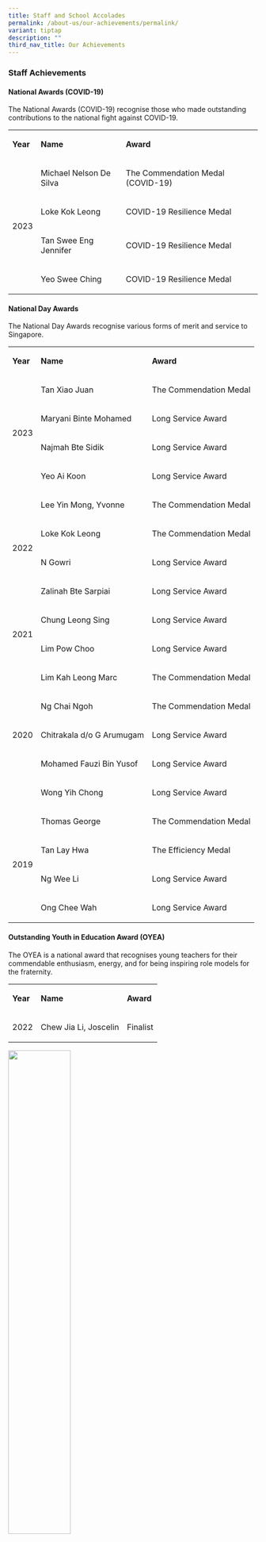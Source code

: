 ```yaml
---
title: Staff and School Accolades
permalink: /about-us/our-achievements/permalink/
variant: tiptap
description: ""
third_nav_title: Our Achievements
---
```

<h3><strong>Staff Achievements</strong></h3><h4>National Awards (COVID-19)</h4><p>The National Awards (COVID-19) recognise those who made outstanding contributions to the national fight against COVID-19.</p><table><tbody><tr><td rowspan="1" colspan="1"><p><strong>Year</strong></p></td><td rowspan="1" colspan="1"><p><strong>Name</strong></p></td><td rowspan="1" colspan="1"><p><strong>Award</strong></p></td></tr><tr><td rowspan="4" colspan="1"><p>2023</p><p></p></td><td rowspan="1" colspan="1"><p>Michael Nelson De Silva</p></td><td rowspan="1" colspan="1"><p>The Commendation Medal (COVID-19)</p></td></tr><tr><td rowspan="1" colspan="1"><p>Loke Kok Leong</p></td><td rowspan="1" colspan="1"><p>COVID-19 Resilience Medal</p></td></tr><tr><td rowspan="1" colspan="1"><p>Tan Swee Eng Jennifer</p></td><td rowspan="1" colspan="1"><p>COVID-19 Resilience Medal</p></td></tr><tr><td rowspan="1" colspan="1"><p>Yeo Swee Ching</p></td><td rowspan="1" colspan="1"><p>COVID-19 Resilience Medal</p></td></tr></tbody></table><h4>National Day Awards</h4><p>The National Day Awards recognise various forms of merit and service to Singapore.</p><table><tbody><tr><td rowspan="1" colspan="1"><p><strong>Year</strong></p></td><td rowspan="1" colspan="1"><p><strong>Name</strong></p></td><td rowspan="1" colspan="1"><p><strong>Award</strong></p></td></tr><tr><td rowspan="4" colspan="1"><p>2023</p></td><td rowspan="1" colspan="1"><p>Tan Xiao Juan</p></td><td rowspan="1" colspan="1"><p>The Commendation Medal</p></td></tr><tr><td rowspan="1" colspan="1"><p>Maryani Binte Mohamed</p></td><td rowspan="1" colspan="1"><p>Long Service Award</p></td></tr><tr><td rowspan="1" colspan="1"><p>Najmah Bte Sidik</p></td><td rowspan="1" colspan="1"><p>Long Service Award</p></td></tr><tr><td rowspan="1" colspan="1"><p>Yeo Ai Koon</p></td><td rowspan="1" colspan="1"><p>Long Service Award</p></td></tr><tr><td rowspan="4" colspan="1"><p>2022</p></td><td rowspan="1" colspan="1"><p>Lee Yin Mong, Yvonne</p></td><td rowspan="1" colspan="1"><p>The Commendation Medal</p></td></tr><tr><td rowspan="1" colspan="1"><p>Loke Kok Leong</p></td><td rowspan="1" colspan="1"><p>The Commendation Medal</p></td></tr><tr><td rowspan="1" colspan="1"><p>N Gowri</p></td><td rowspan="1" colspan="1"><p>Long Service Award</p></td></tr><tr><td rowspan="1" colspan="1"><p>Zalinah Bte Sarpiai</p></td><td rowspan="1" colspan="1"><p>Long Service Award</p></td></tr><tr><td rowspan="2" colspan="1"><p>2021</p></td><td rowspan="1" colspan="1"><p>Chung Leong Sing</p></td><td rowspan="1" colspan="1"><p>Long Service Award</p></td></tr><tr><td rowspan="1" colspan="1"><p>Lim Pow Choo</p></td><td rowspan="1" colspan="1"><p>Long Service Award</p></td></tr><tr><td rowspan="5" colspan="1"><p>2020</p></td><td rowspan="1" colspan="1"><p>Lim Kah Leong Marc</p></td><td rowspan="1" colspan="1"><p>The Commendation Medal</p></td></tr><tr><td rowspan="1" colspan="1"><p>Ng Chai Ngoh</p></td><td rowspan="1" colspan="1"><p>The Commendation Medal</p></td></tr><tr><td rowspan="1" colspan="1"><p>Chitrakala d/o G Arumugam</p></td><td rowspan="1" colspan="1"><p>Long Service Award</p></td></tr><tr><td rowspan="1" colspan="1"><p>Mohamed Fauzi Bin Yusof</p></td><td rowspan="1" colspan="1"><p>Long Service Award</p></td></tr><tr><td rowspan="1" colspan="1"><p>Wong Yih Chong</p></td><td rowspan="1" colspan="1"><p>Long Service Award</p></td></tr><tr><td rowspan="4" colspan="1"><p>2019</p></td><td rowspan="1" colspan="1"><p>Thomas George</p></td><td rowspan="1" colspan="1"><p>The Commendation Medal</p></td></tr><tr><td rowspan="1" colspan="1"><p>Tan Lay Hwa</p></td><td rowspan="1" colspan="1"><p>The Efficiency Medal</p></td></tr><tr><td rowspan="1" colspan="1"><p>Ng Wee Li</p></td><td rowspan="1" colspan="1"><p>Long Service Award</p></td></tr><tr><td rowspan="1" colspan="1"><p>Ong Chee Wah</p></td><td rowspan="1" colspan="1"><p>Long Service Award</p></td></tr></tbody></table><h4>Outstanding Youth in Education Award (OYEA)</h4><p>The OYEA is a national award that recognises young teachers for their commendable enthusiasm, energy, and for being inspiring role models for the fraternity.</p><table><tbody><tr><td rowspan="1" colspan="1"><p><strong>Year</strong></p></td><td rowspan="1" colspan="1"><p><strong>Name</strong></p></td><td rowspan="1" colspan="1"><p><strong>Award</strong></p></td></tr><tr><td rowspan="1" colspan="1"><p>2022</p></td><td rowspan="1" colspan="1"><p>Chew Jia Li, Joscelin</p></td><td rowspan="1" colspan="1"><p>Finalist</p></td></tr></tbody></table><p></p><div class="isomer-image-wrapper"><img style="width: 50%;" height="auto" width="100%" alt="" src="/images/OYEA_Chew_Jia_Li_Joscelin.jpg"></div><blockquote><p>Read more here: <a href="https://www.schoolbag.edu.sg/story/painting-a-clearer-picture-of-what-makes-good-art" rel="noopener noreferrer nofollow" target="_blank">Shoolbag.edu.sg</a></p></blockquote><h4>Associate of AST Award</h4><p>The Associate of the Academy of Singapore Teachers (AST) is conferred upon nominees in recognition of significant contributions toward the professional development of MOE staff beyond their own school/division.</p><table><tbody><tr><td rowspan="1" colspan="1"><p><strong>Year</strong></p></td><td rowspan="1" colspan="1"><p><strong>Name</strong></p></td><td rowspan="1" colspan="1"><p><strong>Award</strong></p></td></tr><tr><td rowspan="1" colspan="1"><p>2023</p></td><td rowspan="1" colspan="1"><p>Tan Bang Choon David</p></td><td rowspan="1" colspan="1"><p>Facilitator of Networked Learning Communities</p></td></tr><tr><td rowspan="1" colspan="1"><p>2022</p></td><td rowspan="1" colspan="1"><p>Toh Hui Ling, Laureen</p></td><td rowspan="1" colspan="1"><p>Facilitator of Networked Learning Communities</p></td></tr><tr><td rowspan="1" colspan="1"><p>2021</p></td><td rowspan="1" colspan="1"><p>N Gowri</p></td><td rowspan="1" colspan="1"><p>Mentor</p></td></tr><tr><td rowspan="3" colspan="1"><p>2020</p></td><td rowspan="1" colspan="1"><p>Abdul Hadi Abdul Wahab</p></td><td rowspan="1" colspan="1"><p>Facilitator of Networked Learning Communities</p></td></tr><tr><td rowspan="1" colspan="1"><p>Chan Puay San</p></td><td rowspan="1" colspan="1"><p>Facilitator of Networked Learning Communities</p></td></tr><tr><td rowspan="1" colspan="1"><p>Kwan Qi Xiang</p></td><td rowspan="1" colspan="1"><p>Facilitator of Networked Learning Communities</p></td></tr><tr><td rowspan="2" colspan="1"><p>2019</p></td><td rowspan="1" colspan="1"><p>Chan Puay San</p></td><td rowspan="1" colspan="1"><p>Associate of AST Award</p></td></tr><tr><td rowspan="1" colspan="1"><p>Lee Joon Keong</p></td><td rowspan="1" colspan="1"><p>Associate of AST Award</p></td></tr></tbody></table><h4>Caring Teacher Award (CTA)</h4><p>The CTA aims to acknowledge teachers in our schools who go beyond the call of duty, nurturing the holistic development of their students and ensuring their charges grow up to be confident, independent and resilient learners for our nation.</p><table><tbody><tr><td rowspan="1" colspan="1"><p><strong>Year</strong></p></td><td rowspan="1" colspan="1"><p><strong>Name</strong></p></td><td rowspan="1" colspan="1"><p><strong>Award</strong></p></td></tr><tr><td rowspan="5" colspan="1"><p>2022</p></td><td rowspan="1" colspan="1"><p>Eliza Gunasagaran</p></td><td rowspan="1" colspan="1"><p>Caring Teacher Award</p></td></tr><tr><td rowspan="1" colspan="1"><p>Hong Wan Mei</p></td><td rowspan="1" colspan="1"><p>Caring Teacher Award</p></td></tr><tr><td rowspan="1" colspan="1"><p>Lim Cheng Xiang</p></td><td rowspan="1" colspan="1"><p>Caring Teacher Award</p></td></tr><tr><td rowspan="1" colspan="1"><p>Natasha St Clare Alvar</p></td><td rowspan="1" colspan="1"><p>Caring Teacher Award</p></td></tr><tr><td rowspan="1" colspan="1"><p>Woon Peng Steffi</p></td><td rowspan="1" colspan="1"><p>Caring Teacher Award</p></td></tr><tr><td rowspan="1" colspan="1"><p>2019</p></td><td rowspan="1" colspan="1"><p>Agnes Yeo</p></td><td rowspan="1" colspan="1"><p>Caring Teacher Award</p></td></tr></tbody></table><h4>Outstanding Economics Teachers Award (OETA)</h4><p>The OETA recognises secondary and pre-university teachers who have contributed significantly towards the teaching and learning of economics in school.</p><table><tbody><tr><td rowspan="1" colspan="1"><p><strong>Year</strong></p></td><td rowspan="1" colspan="1"><p><strong>Name</strong></p></td><td rowspan="1" colspan="1"><p><strong>Award</strong></p></td></tr><tr><td rowspan="1" colspan="1"><p>2023</p></td><td rowspan="1" colspan="1"><p>Low Hwan Liang</p></td><td rowspan="1" colspan="1"><p>Finalist</p></td></tr></tbody></table><p></p><div class="isomer-image-wrapper"><img style="width: 50%;" height="auto" width="100%" alt="Finalist of OETA Low Hwan Liang YIJC" src="/images/Outstanding_Economics_Teacher_Award_Finalist_Lenon_Low_Hwan_Liang.jpg"></div><h4>Inspiring Tamil Teacher Award</h4><table><tbody><tr><td rowspan="1" colspan="1"><p><strong>Year</strong></p></td><td rowspan="1" colspan="1"><p><strong>Name</strong></p></td><td rowspan="1" colspan="1"><p><strong>Award</strong></p></td></tr><tr><td rowspan="1" colspan="1"><p>2023</p></td><td rowspan="1" colspan="1"><p>A Mallika</p></td><td rowspan="1" colspan="1"><p>Lifetime Achievement Award</p></td></tr></tbody></table><p></p><div class="isomer-image-wrapper"><img style="width: 50%;" height="auto" width="100%" alt="" src="/images/A_Mallika_Lifetime_Achievement_Award.jpeg"></div><h4>Outstanding Computing Teacher Award</h4><table><tbody><tr><td rowspan="1" colspan="1"><p><strong>Year</strong></p></td><td rowspan="1" colspan="1"><p><strong>Name</strong></p></td><td rowspan="1" colspan="1"><p><strong>Award</strong></p></td></tr><tr><td rowspan="1" colspan="1"><p>2021</p></td><td rowspan="1" colspan="1"><p>Tan Bang Choon David</p></td><td rowspan="1" colspan="1"><p>Winner</p></td></tr></tbody></table><p></p><p></p><p></p><hr><h3><strong>School Achievements</strong></h3><h4>Silver Ribbon Mental Health Awards</h4><p><strong>9 October 2023</strong></p><p>This award is presented to school institutions for actively promoting mental health and creating a mentally friendly and healthy learning environment for our youth.</p><div class="isomer-image-wrapper"><img style="width: 50%;" height="auto" width="100%" alt="Silver Ribbon Mental Health Award for YIJC" src="/images/Silver_Ribbon_Mental_Health_Awards_2023_Award.jpeg"></div><p></p><div class="isomer-image-wrapper"><img style="width: 70%;" height="auto" width="100%" alt="YIJC receives recognition for creating a mentally friendly and healthy learning environment." src="/images/Silver_Ribbon_Mental_Health_Awards_2023_YIJC_Receiving_Award.jpeg"></div><hr><h4>MOE Innergy Awards</h4><p>The MOE Innergy Award&nbsp;aims to&nbsp;recognise individuals/teams at the ministry level, for successfully developing and implementing innovations to bring about significant benefits and impact in their workplaces.</p><table><tbody><tr><th rowspan="1" colspan="1"><p>Year</p></th><th rowspan="1" colspan="1"><p>Project Title</p></th><th rowspan="1" colspan="1"><p>Award</p></th></tr><tr><td rowspan="2" colspan="1"><p>2021</p></td><td rowspan="1" colspan="1"><p>Go Local! : Humanities Learning Experience</p></td><td rowspan="1" colspan="1"><p>Bronze</p></td></tr><tr><td rowspan="1" colspan="1"><p>Go Mobile! : Mobile Production Studio for Livestreaming</p></td><td rowspan="1" colspan="1"><p>Commendation</p></td></tr><tr><td rowspan="2" colspan="1"><p>2020</p></td><td rowspan="1" colspan="1"><p>Opportunities and Time Optimiser Tool (OTOT): A Data-Driven Work Deployment Tool</p></td><td rowspan="1" colspan="1"><p>Silver</p></td></tr><tr><td rowspan="1" colspan="1"><p>Computing: Computing Selection Test</p></td><td rowspan="1" colspan="1"><p>Commendation</p></td></tr><tr><td rowspan="2" colspan="1"><p>2019</p></td><td rowspan="1" colspan="1"><p>A Board Game on Evolution</p></td><td rowspan="1" colspan="1"><p>Commendation</p></td></tr><tr><td rowspan="1" colspan="1"><p>Science Lab Rejuvenation and Revamp Work</p></td><td rowspan="1" colspan="1"><p>Commendation</p></td></tr></tbody></table><p></p>